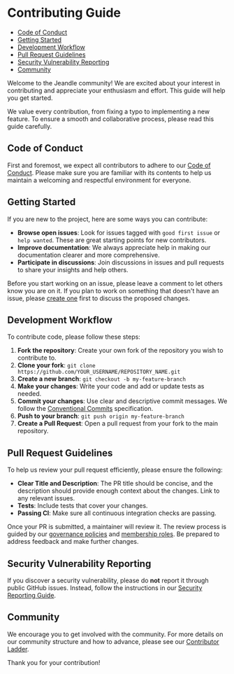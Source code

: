 # Contributing Guide

- [Code of Conduct](#code-of-conduct)
- [Getting Started](#getting-started)
- [Development Workflow](#development-workflow)
- [Pull Request Guidelines](#pull-request-guidelines)
- [Security Vulnerability Reporting](#security-vulnerability-reporting)
- [Community](#community)

Welcome to the Jeandle community! We are excited about your interest in contributing and appreciate your enthusiasm and effort. This guide will help you get started.

We value every contribution, from fixing a typo to implementing a new feature. To ensure a smooth and collaborative process, please read this guide carefully.

## Code of Conduct

First and foremost, we expect all contributors to adhere to our [Code of Conduct](CODE_OF_CONDUCT.md). Please make sure you are familiar with its contents to help us maintain a welcoming and respectful environment for everyone.

## Getting Started

If you are new to the project, here are some ways you can contribute:

- **Browse open issues**: Look for issues tagged with `good first issue` or `help wanted`. These are great starting points for new contributors.
- **Improve documentation**: We always appreciate help in making our documentation clearer and more comprehensive.
- **Participate in discussions**: Join discussions in issues and pull requests to share your insights and help others.

Before you start working on an issue, please leave a comment to let others know you are on it. If you plan to work on something that doesn't have an issue, please [create one](https.github.com/jeandle/community/issues/new/choose) first to discuss the proposed changes.

## Development Workflow

To contribute code, please follow these steps:

1.  **Fork the repository**: Create your own fork of the repository you wish to contribute to.
2.  **Clone your fork**: `git clone https://github.com/YOUR_USERNAME/REPOSITORY_NAME.git`
3.  **Create a new branch**: `git checkout -b my-feature-branch`
4.  **Make your changes**: Write your code and add or update tests as needed.
5.  **Commit your changes**: Use clear and descriptive commit messages. We follow the [Conventional Commits](https://www.conventionalcommits.org/) specification.
6.  **Push to your branch**: `git push origin my-feature-branch`
7.  **Create a Pull Request**: Open a pull request from your fork to the main repository.

## Pull Request Guidelines

To help us review your pull request efficiently, please ensure the following:

- **Clear Title and Description**: The PR title should be concise, and the description should provide enough context about the changes. Link to any relevant issues.
- **Tests**: Include tests that cover your changes.
- **Passing CI**: Make sure all continuous integration checks are passing.

Once your PR is submitted, a maintainer will review it. The review process is guided by our [governance policies](GOVERNANCE.md) and [membership roles](COMMUNITY_MEMBERSHIP.md). Be prepared to address feedback and make further changes.

## Security Vulnerability Reporting

If you discover a security vulnerability, please do **not** report it through public GitHub issues. Instead, follow the instructions in our [Security Reporting Guide](SECURITY.md).

## Community

We encourage you to get involved with the community. For more details on our community structure and how to advance, please see our [Contributor Ladder](CONTRIBUTOR_LADDER.md).

Thank you for your contribution!
